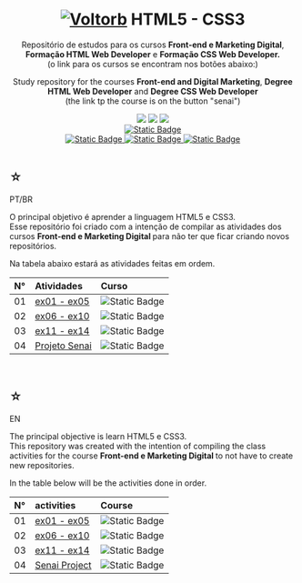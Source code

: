 <h1 align="center">
    <a href="https://pokemondb.net/pokedex/voltorb"><img src="https://img.pokemondb.net/sprites/black-white/anim/normal/voltorb.gif" alt="Voltorb"></a>
    <span>HTML5 - CSS3</span>
</h1>

<div align="center">
    <p> 
        Repositório de estudos para os cursos <strong>Front-end e Marketing Digital</strong>, <strong>Formação HTML Web Developer</strong> e <strong>Formação CSS Web Developer.</strong><br> (o link para os cursos se encontram nos botões abaixo:) 
    </p>
    <p> 
        Study repository for the courses <strong>Front-end and Digital Marketing</strong>, <strong>Degree HTML Web Developer</strong> and <strong>Degree CSS Web Developer</strong> <br> (the link tp the course is on the button "senai") 
    </p>
    <img src="https://img.shields.io/badge/html5-black?style=for-the-badge&logo=html5&logoColor=orange"/>
    <img src="https://img.shields.io/badge/css3-black?style=for-the-badge&logo=css3&logoColor=blue"/>
    <img src="https://img.shields.io/badge/javascript-black?style=for-the-badge&logo=javascript&logoColor=yellow"/>
    <br>
    <a href="https://www.linkedin.com/in/hakuakai/">
        <img alt="Static Badge" src="https://img.shields.io/badge/me-red?style=for-the-badge&color=black&logo=linkedin">
    </a>
    <br>
    <a href="https://www.novotec.sp.gov.br/CursosProfissionalizantes/Detalhes?URI=CriacaodeSitescomMarketingDigitalExp">
        <img alt="Static Badge" src="https://img.shields.io/badge/senai-red?style=for-the-badge&color=blue">
    </a>
    <a href="https://web.dio.me/track/formacao-html-web-developer">
        <img alt="Static Badge" src="https://img.shields.io/badge/html_dio-red?style=for-the-badge&color=orange">
    </a>
    <a href="https://web.dio.me/track/formacao-css-web-developer">
        <img alt="Static Badge" src="https://img.shields.io/badge/css_dio-red?style=for-the-badge&color=blue">
    </a>
    <br> <br>
</div>

<div>
    <h2>☆</h2>
    <p>PT/BR</p>
    <p>
    O principal objetivo é aprender a linguagem HTML5 e CSS3.<br>
    Esse repositório foi criado com a intenção de compilar as atividades dos cursos <strong> Front-end e Marketing Digital </strong> para não ter que ficar criando novos repositórios.</p>
    <p>Na tabela abaixo estará as atividades feitas em ordem. </p>
    <table>
        <thead>
            <tr align="left">
                <th>N°</th>
                <th>Atividades</th>
                <th>Curso</th>
            </tr>
        </thead>
    <tbody align="left">
        <tr>
            <td>01</td>
            <td> 
                <a href="https://github.com/HakuAkai/HTML5-CSS3/tree/80863120da7ce5a5bf75e00a05dbed489478cf40/ex01-ex05">ex01 - ex05</a>
            </td>
            <td>
                <img alt="Static Badge" src="https://img.shields.io/badge/senai-red?style=for-the-badge&color=blue">
            </td>
        </tr>
        <tr>
            <td>02</td>
            <td>
                <a href="https://github.com/HakuAkai/HTML5-CSS3/tree/db862cb2bc81a357ad4c74439df73725c203984f/ex06-ex10">ex06 - ex10</a>
            </td>
            <td>
                <img alt="Static Badge" src="https://img.shields.io/badge/senai-red?style=for-the-badge&color=blue">
            </td>
        </tr>
        <tr>
            <td>03</td>
            <td>
                <a href="https://github.com/HakuAkai/HTML5-CSS3/tree/e80f53e2068e4b1d3d1d80f83b485a173c14713d/ex11-ex14">ex11 - ex14</a>
            </td>
            <td>
                <img alt="Static Badge" src="https://img.shields.io/badge/senai-red?style=for-the-badge&color=blue">
            </td>
        </tr>
        <tr>
            <td>04</td>
            <td>
                <a href="https://github.com/HakuAkai/HTML5-CSS3/tree/e12001d8c0a407e7455908906b5e3d69aab25fae/Projeto-Senai">Projeto Senai</a>
            </td>
            <td>
                <img alt="Static Badge" src="https://img.shields.io/badge/senai-red?style=for-the-badge&color=blue">
            </td>
        </tr>
    </tbody>
    <tfoot></tfoot>
    </table>
</div>

   <br>

<div>
    <h2>☆</h2>
    <p>EN</p>
    <p>
    The principal objective is learn HTML5 e CSS3.<br>
    This repository was created with the intention of compiling the class activities for the course <strong> Front-end e Marketing Digital </strong> to not have to create new repositories.</p>
    <p>In the table below will be the activities done in order.</p>
    <table>
        <thead>
            <tr align="left">
                <th>N°</th>
                <th>activities</th>
                <th>Course</th>
            </tr>
        </thead>
    <tbody align="left">
        <tr>
            <td>01</td>
            <td> 
                <a href="https://github.com/HakuAkai/HTML5-CSS3/tree/80863120da7ce5a5bf75e00a05dbed489478cf40/ex01-ex05">ex01 - ex05</a>
            </td>
            <td>
                <img alt="Static Badge" src="https://img.shields.io/badge/senai-red?style=for-the-badge&color=blue">
            </td>
        </tr>
        <tr>
            <td>02</td>
            <td>
                <a href="https://github.com/HakuAkai/HTML5-CSS3/tree/db862cb2bc81a357ad4c74439df73725c203984f/ex06-ex10">ex06 - ex10</a>
            </td>
            <td>
                <img alt="Static Badge" src="https://img.shields.io/badge/senai-red?style=for-the-badge&color=blue">
            </td>
        </tr>
        <tr>
            <td>03</td>
            <td>
                <a href="https://github.com/HakuAkai/HTML5-CSS3/tree/e80f53e2068e4b1d3d1d80f83b485a173c14713d/ex11-ex14">ex11 - ex14</a>
            </td>
            <td>
                <img alt="Static Badge" src="https://img.shields.io/badge/senai-red?style=for-the-badge&color=blue">
            </td>
        </tr>
        <tr>
            <td>04</td>
            <td>
                <a href="https://github.com/HakuAkai/HTML5-CSS3/tree/e12001d8c0a407e7455908906b5e3d69aab25fae/Projeto-Senai">Senai Project</a>
            </td>
            <td>
                <img alt="Static Badge" src="https://img.shields.io/badge/senai-red?style=for-the-badge&color=blue">
            </td>
        </tr>
    </tbody>
    <tfoot></tfoot>
    </table>
    
</div>
